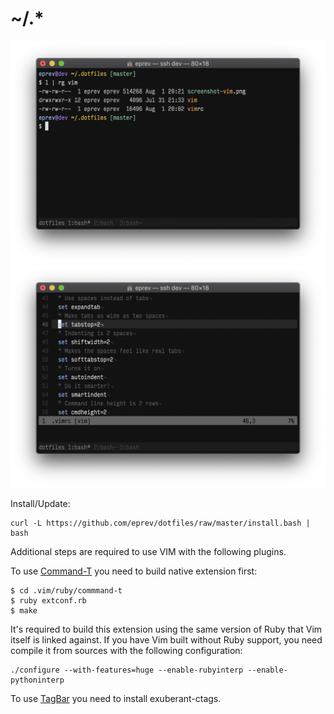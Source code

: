 # ~/.*

![](screenshot.png)
![](screenshot-vim.png)

Install/Update:
```
curl -L https://github.com/eprev/dotfiles/raw/master/install.bash | bash
```

Additional steps are required to use VIM with the following plugins.

To use [Command-T](https://github.com/wincent/Command-T) you need to build native extension first:

```
$ cd .vim/ruby/commmand-t
$ ruby extconf.rb
$ make
```

It's required to build this extension using the same version of Ruby that Vim itself is linked against. If you have Vim built without Ruby support, you need compile it from sources with the following configuration:

```
./configure --with-features=huge --enable-rubyinterp --enable-pythoninterp
```

To use [TagBar](http://majutsushi.github.io/tagbar/) you need to install exuberant-ctags.
